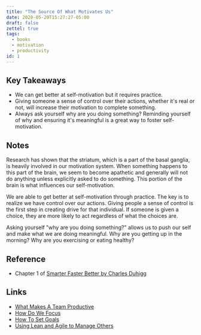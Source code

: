 ```yaml
---
title: "The Source Of What Motivates Us"
date: 2020-05-20T15:27:27-05:00
draft: false
zettel: true
tags:
  - books
  - motivation
  - productivity
id: 1
---
```

## Key Takeaways
  * We can get better at self-motivation but it requires practice.
  * Giving someone a sense of control over their actions, whether it's real or not, will increase their motivation to complete something.
  * Always ask yourself why are you doing something? Reminding yourself of why and ensuring it's meaningful is a great way to foster self-motivation.

## Notes
Research has shown that the striatum, which is a part of the basal ganglia, is heavily involved in our motivation system. When something happens to this part of the brain, we seem to become apathetic and generally will not do anything unless explicitly asked to do something. This portion of the brain is what influences our self-motivation.

We are able to get better at self-motivation through practice. The key is to realize we have control over our actions. Giving people a sense of control is the first step in creating drive for that individual. If someone is given a choice, they are more likely to act regardless of what the choices are. 

Asking yourself "why are you doing something?" allows us to push our self and make what we are doing meaningful. Why are you getting up in the morning? Why are you exercising or eating healthy?

## Reference
  * Chapter 1 of [Smarter Faster Better by Charles Duhigg](https://www.goodreads.com/book/show/25733966-smarter-faster-better)

## Links
  * [What Makes A Team Productive](202005221730-What-Makes-A-Team-Productive.md)
  * [How Do We Focus](202005221730-How-Do-We-Focus.md)
  * [How To Set Goals](202005251355-How-To-Set-Goals.md)
  * [Using Lean and Agile to Manage Others](202005251406-Using-Lean-and-Agile-To-Manage-Others.md)